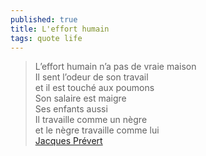 ```yaml
---
published: true
title: L'effort humain
tags: quote life
---
```

> L’effort humain n’a pas de vraie maison  
> Il sent l’odeur de son travail  
> et il est touché aux poumons  
> Son salaire est maigre  
> Ses enfants aussi  
> Il travaille comme un nègre  
> et le nègre travaille comme lui  
> [Jacques Prévert](https://lyricstranslate.com/en/l%E2%80%99effort-humain-human-effort.html)
